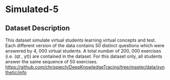 # Simulated-5

## Dataset Description
This dataset simulate virtual students learning virtual concepts and test. Each different version of the data contains 50 distinct questions which were answered by 4, 000 virtual students. A total number of 200, 000 exercises (i.e. (qt , yt)) are contained in the dataset. For this dataset only, all students answer the same sequence of 50 exercises.  
https://github.com/chrispiech/DeepKnowledgeTracing/tree/master/data/synthetic/info


